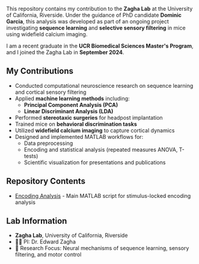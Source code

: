 This repository contains my contribution to the **Zagha Lab** at the University of California, Riverside. Under the guidance of PhD candidate **Dominic Garcia**, this analysis was developed as part of an ongoing project investigating **sequence learning** and **selective sensory filtering** in mice using widefield calcium imaging.

I am a recent graduate in the **UCR Biomedical Sciences Master's Program**, and I joined the Zagha Lab in **September 2024**.

## My Contributions

- Conducted computational neuroscience research on sequence learning and cortical sensory filtering
- Applied **machine learning methods** including:
  - **Principal Component Analysis (PCA)**
  - **Linear Discriminant Analysis (LDA)**
- Performed **stereotaxic surgeries** for headpost implantation
- Trained mice on **behavioral discrimination tasks**
- Utilized **widefield calcium imaging** to capture cortical dynamics
- Designed and implemented MATLAB workflows for:
  - Data preprocessing
  - Encoding and statistical analysis (repeated measures ANOVA, T-tests)
  - Scientific visualization for presentations and publications

## Repository Contents

- [Encoding Analysis](Encoding%20Analysis/) - Main MATLAB script for stimulus-locked encoding analysis

## Lab Information

- **Zagha Lab**, University of California, Riverside  
- 🧑‍🏫 PI: Dr. Edward Zagha  
- 🔬 Research Focus: Neural mechanisms of sequence learning, sensory filtering, and motor control
